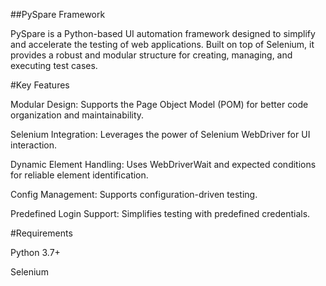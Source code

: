 ##PySpare Framework

PySpare is a Python-based UI automation framework designed to simplify and accelerate the testing of web applications. Built on top of Selenium, it provides a robust and modular structure for creating, managing, and executing test cases.

#Key Features

Modular Design: Supports the Page Object Model (POM) for better code organization and maintainability.

Selenium Integration: Leverages the power of Selenium WebDriver for UI interaction.

Dynamic Element Handling: Uses WebDriverWait and expected conditions for reliable element identification.

Config Management: Supports configuration-driven testing.

Predefined Login Support: Simplifies testing with predefined credentials.

#Requirements

Python 3.7+

Selenium
